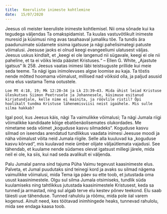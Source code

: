 ```yaml
---
title:  Keeruliste inimeste kohtlemine
date:  15/07/2020
---
```


Jeesus oli meister keeruliste inimeste kohtlemisel. Nii oma sõnade kui ka tegudega väljendas Ta omakspidamist. Ta kuulas vastuvõtlikult inimeste muresid ja küsimusi ning avas tasahaaval jumaliku tõe. Ta tundis ära paadunuimate südamete sisima igatsuse ja nägi pahelisimategi patuste võimalusi. Jeesuse jaoks ei olnud keegi evangeeliumi ulatusest väljas. Jeesus uskus kindlalt, et „keegi ei ole langenud nii sügavale, keegi ei ole nii paheline, et ta ei võiks leida päästet Kristuses.“ – Ellen G. White, „Ajastute igatsus“ lk 258. Jeesus vaatas inimesi läbi teistsuguste prillide kui meie seda teeme. Ta nägi igas inimolevuses algse loomise au kaja. Ta tõstis nende mõtted hoomama võimalust, millised nad võiksid olla, ja paljud asusid oma elus vastama Tema ootustele.

`Loe Mt 4:18, 19; Mk 12:28–34 ja Lk 23:39–43. Mida ühist leiad Kristuse üleskutses Siimon Peetrusele ja Johannesele, küsimuse esitanud kirjatundjale, kelle nime ei mainita, ja röövlile ristil? Õpi hoolikalt tundma Kristuse lähenemisviisi neist igaühele. Mis sulle silma hakkab?`

Igal pool, kus Jeesus käis, nägi Ta vaimulikke võimalusi; Ta nägi Jumala riigi võimalikke kandidaate kõige ebatõenäolisemates olukordades. Me nimetame seda võimet „koguduse kasvu silmadeks“. Koguduse kasvu silmad on iseendas arendatud tundlikkus vaadata inimesi Jeesuse moodi ja näha võimalust võita neid Jumala riigile. Selle alla kuuluvad ka „koguduse kasvu kõrvad“, mis kuulavad meie ümber olijate väljaütlemata vajadusi. See tähendab, et kuulame nende südames olevat igatsust millegi järele, mida neil ei ole, ka siis, kui nad seda avalikult ei väljenda.

Palu Jumalal panna sind tajuma Püha Vaimu tegevust kaasinimeste elus. Palveta, et Jumal puudutaks sind teinegi kord ja avaks su silmad nägema vaimulikke võimalusi, mida Tema iga päev su ette toob, et jutustada oma usust kaasinimestele. Olgu sul silma Jumala otsimiseks, tundlik süda kuulamiseks ning tahtlikkus jutustada kaasinimestele Kristusest, keda sa tunned ja armastad, ning sul algab terve elu kestev põnev teekond. Elu saab täiesti uue tähenduse. Tunned rahulolu ja rõõmu, mida pole iial varem kogenud. Ainult need, kes töötavad inimhingede heaks, tunnevad rahulolu, mida see endaga kaasa toob.

